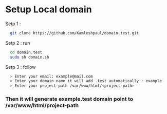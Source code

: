 # Setup Local domain 

Setp 1 : 
```bash
  git clone https://github.com/Kamleshpaul/domain.test.git  
```

Setp 2 :
run 
```bash 
  cd domain.test
  sudo sh domain.sh 
```
Setp 3 :
follow
```bash 
  > Enter your email: example@mail.com
  > Enter your domain name it will add .test automatically : example
  > Enter your project path /var/www/html/<project-path>
```
### Then it will generate example.test domain point to  /var/www/html/project-path
